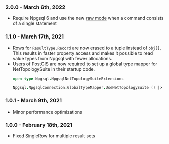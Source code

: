 ### 2.0.0 - March 6th, 2022
- Require Npgsql 6 and use the new [raw mode](https://www.roji.org/parameters-batching-and-sql-rewriting) when a command consists of a single statement

### 1.1.0 - March 17th, 2021
- Rows for `ResultType.Record` are now erased to a tuple instead of `obj[]`. This results in faster property access and makes it possible to read value types from Npgsql with fewer allocations.
- Users of PostGIS are now required to set up a global type mapper for NetTopologySuite in their startup code.
  ```fsharp
  open type Npgsql.NpgsqlNetTopologySuiteExtensions

  Npgsql.NpgsqlConnection.GlobalTypeMapper.UseNetTopologySuite () |> ignore
  ```

### 1.0.1 - March 9th, 2021
- Minor performance optimizations

### 1.0.0 - February 18th, 2021
- Fixed SingleRow for multiple result sets